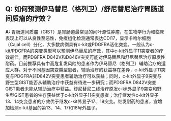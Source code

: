 ## Q: 如何预测伊马替尼（格列卫）/舒尼替尼治疗胃肠道间质瘤的疗效？

**A:**
胃肠道间质瘤（GIST）是胃肠道最常见的间叶源性肿瘤，在生物学行为和临床表现上可以从良性至恶性，免疫组化检测通常表达CDl17，显示卡哈尔细胞（Cajal cell）分化，大多数病例具有c-kit或PDGFRA活化突变。一般认为c-kit/PDGFRA的突变类型可以预测伊马替尼的疗效，其中c-kit外显子11突变者的疗效最佳。而PDGFRA D842V和D846V突变可能对伊马替尼和舒尼替尼治疗原发性耐药。目前推荐具有中高危复发风险的患者作为伊马替尼（格列卫）辅助治疗的适应人群。对于不同基因突变类型患者，辅助治疗的获益存在差异，c-kit外显子11突变与PDGFRA非D842V突变患者辅助治疗可以获益；同时，c-kit外显子9突变与野生型GIST能否从辅助治疗中获益有待进一步研究；而PDGFRA D842V突变GIST患者未能从辅助治疗中获益。舒尼替尼二线治疗原发c-kit外显子9突变和野生型GIST患者的生存获益优于c-kit外显子11突变患者；治疗继发性c-kit外显子13、14突变患者的疗效优于继发c-kit外显子17、18突变。继发耐药的患者，宜增加检测c-kit基因的第13、14、17和18号外显子。

---

